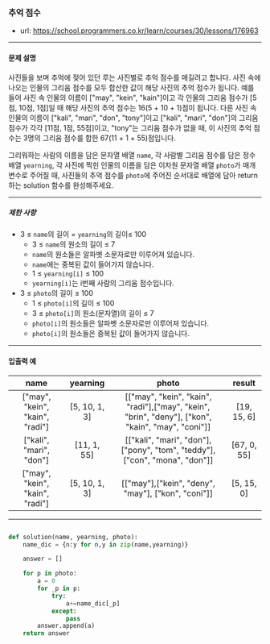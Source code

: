 ### 추억 점수

 - url: https://school.programmers.co.kr/learn/courses/30/lessons/176963
 
 --------
 
#### 문제 설명
사진들을 보며 추억에 젖어 있던 루는 사진별로 추억 점수를 매길려고 합니다. 사진 속에 나오는 인물의 그리움 점수를 모두 합산한 값이 해당 사진의 추억 점수가 됩니다. 예를 들어 사진 속 인물의 이름이 ["may", "kein", "kain"]이고 각 인물의 그리움 점수가 [5점, 10점, 1점]일 때 해당 사진의 추억 점수는 16(5 + 10 + 1)점이 됩니다. 다른 사진 속 인물의 이름이 ["kali", "mari", "don", "tony"]이고 ["kali", "mari", "don"]의 그리움 점수가 각각 [11점, 1점, 55점]이고, "tony"는 그리움 점수가 없을 때, 이 사진의 추억 점수는 3명의 그리움 점수를 합한 67(11 + 1 + 55)점입니다.

그리워하는 사람의 이름을 담은 문자열 배열 `name`, 각 사람별 그리움 점수를 담은 정수 배열 `yearning`, 각 사진에 찍힌 인물의 이름을 담은 이차원 문자열 배열 `photo`가 매개변수로 주어질 때, 사진들의 추억 점수를 `photo`에 주어진 순서대로 배열에 담아 return하는 solution 함수를 완성해주세요.

--------

##### 제한 사항
 - 3 ≤ `name`의 길이 = `yearning`의 길이≤ 100
   - 3 ≤ `name`의 원소의 길이 ≤ 7
   - `name`의 원소들은 알파벳 소문자로만 이루어져 있습니다.
   - `name`에는 중복된 값이 들어가지 않습니다.
   - 1 ≤ `yearning[i]` ≤ 100
   - `yearning[i]`는 i번째 사람의 그리움 점수입니다.
 - 3 ≤ `photo`의 길이 ≤ 100
   - 1 ≤ `photo[i]`의 길이 ≤ 100
   - 3 ≤ `photo[i]`의 원소(문자열)의 길이 ≤ 7
   - `photo[i]`의 원소들은 알파벳 소문자로만 이루어져 있습니다.
   - `photo[i]`의 원소들은 중복된 값이 들어가지 않습니다.

--------
 
#### 입출력 예

 |name|yearning|photo|result|
 |:---:|:---:|:---:|:---:|
 |["may", "kein", "kain", "radi"]|[5, 10, 1, 3]|[["may", "kein", "kain", "radi"],["may", "kein", "brin", "deny"], ["kon", "kain", "may", "coni"]]|[19, 15, 6]|
 |["kali", "mari", "don"]|[11, 1, 55]|[["kali", "mari", "don"], ["pony", "tom", "teddy"], ["con", "mona", "don"]]|[67, 0, 55]|
 |["may", "kein", "kain", "radi"]|[5, 10, 1, 3]|[["may"],["kein", "deny", "may"], ["kon", "coni"]]|[5, 15, 0]|

--------

```python

def solution(name, yearning, photo):
    name_dic = {n:y for n,y in zip(name,yearning)}

    answer = []

    for p in photo:
        a = 0
        for _p in p:
            try:
                a+=name_dic[_p]
            except:
                pass
        answer.append(a)
    return answer

```